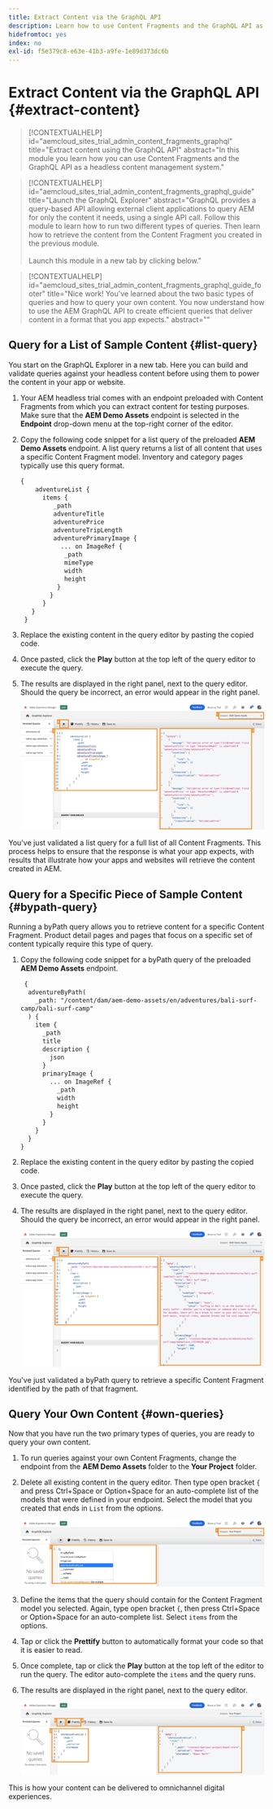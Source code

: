 ```yaml
---
title: Extract Content via the GraphQL API
description: Learn how to use Content Fragments and the GraphQL API as a headless content management system.
hidefromtoc: yes
index: no
exl-id: f5e379c8-e63e-41b3-a9fe-1e89d373dc6b
---
```


# Extract Content via the GraphQL API {#extract-content}

>[!CONTEXTUALHELP]
>id="aemcloud_sites_trial_admin_content_fragments_graphql"
>title="Extract content using the GraphQL API"
>abstract="In this module you learn how you can use Content Fragments and the GraphQL API as a headless content management system."

>[!CONTEXTUALHELP]
>id="aemcloud_sites_trial_admin_content_fragments_graphql_guide"
>title="Launch the GraphQL Explorer"
>abstract="GraphQL provides a query-based API allowing external client applications to query AEM for only the content it needs, using a single API call. Follow this module to learn how to run two different types of queries. Then learn how to retrieve the content from the Content Fragment you created in the previous module.<br><br>Launch this module in a new tab by clicking below."

>[!CONTEXTUALHELP]
>id="aemcloud_sites_trial_admin_content_fragments_graphql_guide_footer"
>title="Nice work! You've learned about the two basic types of queries and how to query your own content. You now understand how to use the AEM GraphQL API to create efficient queries that deliver content in a format that you app expects."
>abstract=""

## Query for a List of Sample Content {#list-query}

You start on the GraphQL Explorer in a new tab. Here you can build and validate queries against your headless content before using them to power the content in your app or website.

1. Your AEM headless trial comes with an endpoint preloaded with Content Fragments from which you can extract content for testing purposes. Make sure that the **AEM Demo Assets** endpoint is selected in the **Endpoint** drop-down menu at the top-right corner of the editor.

1. Copy the following code snippet for a list query of the preloaded **AEM Demo Assets** endpoint. A list query returns a list of all content that uses a specific Content Fragment model. Inventory and category pages typically use this query format.

   ```text
   {
       adventureList {
         items {
            _path
            adventureTitle
            adventurePrice
            adventureTripLength
            adventurePrimaryImage {
              ... on ImageRef {
               _path
               mimeType
               width
               height
             }
           }
         }
      }
    }
   ```

1. Replace the existing content in the query editor by pasting the copied code.

1. Once pasted, click the **Play** button at the top left of the query editor to execute the query.

1. The results are displayed in the right panel, next to the query editor. Should the query be incorrect, an error would appear in the right panel.

   ![List query](assets/do-not-localize/list-query-1-3-4-5.png)

You've just validated a list query for a full list of all Content Fragments. This process helps to ensure that the response is what your app expects, with results that illustrate how your apps and websites will retrieve the content created in AEM. 

## Query for a Specific Piece of Sample Content {#bypath-query}

Running a byPath query allows you to retrieve content for a specific Content Fragment. Product detail pages and pages that focus on a specific set of content typically require this type of query.

1. Copy the following code snippet for a byPath query of the preloaded **AEM Demo Assets** endpoint.

   ```text
    {
     adventureByPath(
       _path: "/content/dam/aem-demo-assets/en/adventures/bali-surf-camp/bali-surf-camp"
     ) {
       item {
         _path
         title
         description {
           json
         }
         primaryImage {
           ... on ImageRef {
             _path
             width
             height
           }
         }
       }
     }
   }
   ```

1. Replace the existing content in the query editor by pasting the copied code.

1. Once pasted, click the **Play** button at the top left of the query editor to execute the query.

1. The results are displayed in the right panel, next to the query editor. Should the query be incorrect, an error would appear in the right panel.

   ![byPath query results](assets/do-not-localize/bypath-query-2-3-4.png)

You've just validated a byPath query to retrieve a specific Content Fragment identified by the path of that fragment.

## Query Your Own Content {#own-queries}

Now that you have run the two primary types of queries, you are ready to query your own content.

1. To run queries against your own Content Fragments, change the endpoint from the **AEM Demo Assets** folder to the **Your Project** folder.

1. Delete all existing content in the query editor. Then type open bracket `{` and press Ctrl+Space or Option+Space for an auto-complete list of the models that were defined in your endpoint. Select the model that you created that ends in `List` from the options.

   ![Start custom query](assets/do-not-localize/custom-query-1-2.png)

1. Define the items that the query should contain for the Content Fragment model you selected. Again, type open bracket `{`, then press Ctrl+Space or Option+Space for an auto-complete list. Select `items` from the options.

1. Tap or click the **Prettify** button to automatically format your code so that it is easier to read.

1. Once complete, tap or click the **Play** button at the top left of the editor to run the query. The editor auto-complete the `items` and the query runs.

1. The results are displayed in the right panel, next to the query editor.

   ![Run custom query](assets/do-not-localize/custom-query-3-4-5-6.png)

This is how your content can be delivered to omnichannel digital experiences.
